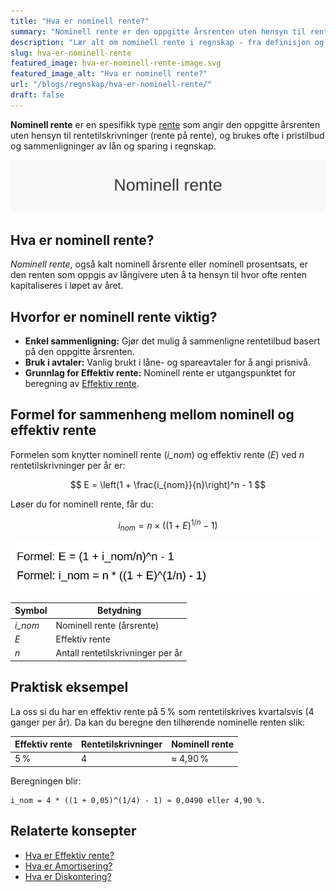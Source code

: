```yaml
---
title: "Hva er nominell rente?"
summary: "Nominell rente er den oppgitte årsrenten uten hensyn til rentetilskrivninger, ofte brukt i pristilbud og sammenligninger."
description: "Lær alt om nominell rente i regnskap - fra definisjon og beregning til sammenheng med effektiv rente og praktiske eksempler."
slug: hva-er-nominell-rente
featured_image: hva-er-nominell-rente-image.svg
featured_image_alt: "Hva er nominell rente?"
url: "/blogs/regnskap/hva-er-nominell-rente/"
draft: false
---
```


**Nominell rente** er en spesifikk type [rente](/blogs/regnskap/rente "Rente – En komplett guide til rente i regnskap") som angir den oppgitte årsrenten uten hensyn til rentetilskrivninger (rente på rente), og brukes ofte i pristilbud og sammenligninger av lån og sparing i regnskap.

![Hva er nominell rente?](hva-er-nominell-rente-image.svg)

## Hva er nominell rente?

*Nominell rente*, også kalt nominell årsrente eller nominell prosentsats, er den renten som oppgis av långivere uten å ta hensyn til hvor ofte renten kapitaliseres i løpet av året.

## Hvorfor er nominell rente viktig?

* **Enkel sammenligning:** Gjør det mulig å sammenligne rentetilbud basert på den oppgitte årsrenten.
* **Bruk i avtaler:** Vanlig brukt i låne- og spareavtaler for å angi prisnivå.
* **Grunnlag for Effektiv rente:** Nominell rente er utgangspunktet for beregning av [Effektiv rente](/blogs/regnskap/hva-er-effektiv-rente "Hva er Effektiv rente? Komplett Guide til Beregning av Effektiv rente i Regnskap").

## Formel for sammenheng mellom nominell og effektiv rente

Formelen som knytter nominell rente (*i_nom*) og effektiv rente (*E*) ved *n* rentetilskrivninger per år er:

$$
E = \left(1 + \frac{i_{nom}}{n}\right)^n - 1
$$

Løser du for nominell rente, får du:

$$
i_{nom} = n \times \left((1 + E)^{1/n} - 1\right)
$$

![Formel for nominell rente](nominell-rente-formel.svg)

| Symbol  | Betydning                         |
| ------- | --------------------------------- |
| *i_nom* | Nominell rente (årsrente)        |
| *E*     | Effektiv rente                    |
| *n*     | Antall rentetilskrivninger per år |

## Praktisk eksempel

La oss si du har en effektiv rente på 5 % som rentetilskrives kvartalsvis (4 ganger per år). Da kan du beregne den tilhørende nominelle renten slik:

| Effektiv rente | Rentetilskrivninger | Nominell rente |
| -------------- | ------------------- | -------------- |
| 5 %            | 4                   | ≈ 4,90 %       |

Beregningen blir:
```
i_nom = 4 * ((1 + 0,05)^(1/4) - 1) ≈ 0,0490 eller 4,90 %.
```

## Relaterte konsepter

* [Hva er Effektiv rente?](/blogs/regnskap/hva-er-effektiv-rente "Hva er Effektiv rente? Komplett Guide til Beregning av Effektiv rente i Regnskap")
* [Hva er Amortisering?](/blogs/regnskap/hva-er-amortisering "Hva er Amortisering? En Komplett Guide til Avskrivninger og Amortisering")
* [Hva er Diskontering?](/blogs/regnskap/hva-er-diskontering "Hva er Diskontering? Komplett Guide til Nåverdi og Diskonterte Kontantstrømmer")
